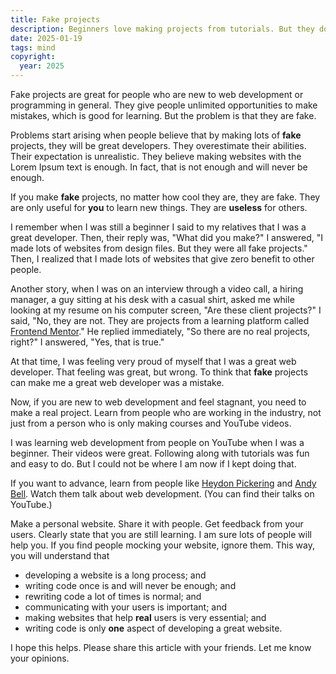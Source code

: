 ```yaml
---
title: Fake projects
description: Beginners love making projects from tutorials. But they do not realize that fake projects, in the end, are fake.
date: 2025-01-19
tags: mind
copyright:
  year: 2025
---
```


Fake projects are great for people who are new to web development or programming in general. They give people unlimited opportunities to make mistakes, which is good for learning. But the problem is that they are fake.

Problems start arising when people believe that by making lots of **fake** projects, they will be great developers. They overestimate their abilities. Their expectation is unrealistic. They believe making websites with the Lorem Ipsum text is enough. In fact, that is not enough and will never be enough.

If you make **fake** projects, no matter how cool they are, they are fake. They are only useful for **you** to learn new things. They are **useless** for others.

I remember when I was still a beginner I said to my relatives that I was a great developer. Then, their reply was, "What did you make?" I answered, "I made lots of websites from design files. But they were all fake projects." Then, I realized that I made lots of websites that give zero benefit to other people.

Another story, when I was on an interview through a video call, a hiring manager, a guy sitting at his desk with a casual shirt, asked me while looking at my resume on his computer screen, "Are these client projects?" I said, "No, they are not. They are projects from a learning platform called [Frontend Mentor](https://www.frontendmentor.io/profile/vanzasetia)." He replied immediately, "So there are no real projects, right?" I answered, "Yes, that is true."

At that time, I was feeling very proud of myself that I was a great web developer. That feeling was great, but wrong. To think that **fake** projects can make me a great web developer was a mistake.

Now, if you are new to web development and feel stagnant, you need to make a real project. Learn from people who are working in the industry, not just from a person who is only making courses and YouTube videos.

I was learning web development from people on YouTube when I was a beginner. Their videos were great. Following along with tutorials was fun and easy to do. But I could not be where I am now if I kept doing that.

If you want to advance, learn from people like [Heydon Pickering](https://heydonworks.com/) and [Andy Bell](https://bell.bz/). Watch them talk about web development. (You can find their talks on YouTube.)

Make a personal website. Share it with people. Get feedback from your users. Clearly state that you are still learning. I am sure lots of people will help you. If you find people mocking your website, ignore them. This way, you will understand that

- developing a website is a long process; and
- writing code once is and will never be enough; and
- rewriting code a lot of times is normal; and
- communicating with your users is important; and
- making websites that help **real** users is very essential; and
- writing code is only **one** aspect of developing a great website.

I hope this helps. Please share this article with your friends. Let me know your opinions.
